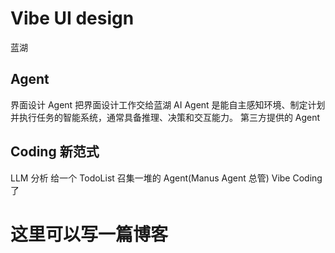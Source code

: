 # Vibe UI design

蓝湖

## Agent

界面设计 Agent 把界面设计工作交给蓝湖
AI Agent 是能自主感知环境、制定计划并执行任务的智能系统，通常具备推理、决策和交互能力。
第三方提供的 Agent

## Coding 新范式

LLM 分析 给一个 TodoList
召集一堆的 Agent(Manus Agent 总管)
Vibe Coding 了

# 这里可以写一篇博客